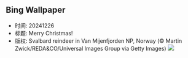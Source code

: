 ## Bing Wallpaper
- 时间: 20241226
- 标题: Merry Christmas!
- 版权: Svalbard reindeer in Van Mijenfjorden NP, Norway (© Martin Zwick/REDA&CO/Universal Images Group via Getty Images)
![](https://cn.bing.com/th?id=OHR.ReindeerTrio_EN-US1000272747_UHD.jpg&rf=LaDigue_UHD.jpg&pid=hp&w=3840&h=2160&rs=1&c=4)
